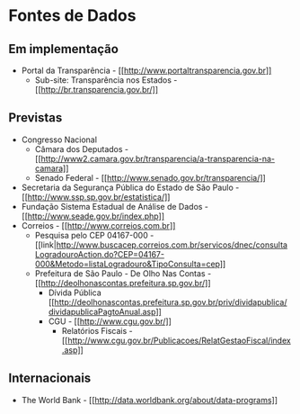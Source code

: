 # Fontes de Dados

## Em implementação
* Portal da Transparência - [[http://www.portaltransparencia.gov.br]]
  * Sub-site: Transparência nos Estados - [[http://br.transparencia.gov.br/]]

## Previstas
* Congresso Nacional
  * Câmara dos Deputados - [[http://www2.camara.gov.br/transparencia/a-transparencia-na-camara]]
  * Senado Federal - [[http://www.senado.gov.br/transparencia/]]
* Secretaria da Segurança Pública do Estado de São Paulo - [[http://www.ssp.sp.gov.br/estatistica/]]
* Fundação Sistema Estadual de Análise de Dados - [[http://www.seade.gov.br/index.php]]
* Correios - [[http://www.correios.com.br]]
  * Pesquisa pelo CEP 04167-000 - [[link|http://www.buscacep.correios.com.br/servicos/dnec/consultaLogradouroAction.do?CEP=04167-000&Metodo=listaLogradouro&TipoConsulta=cep]]
  * Prefeitura de São Paulo - De Olho Nas Contas - [[http://deolhonascontas.prefeitura.sp.gov.br/]]
    * Dívida Pública [[http://deolhonascontas.prefeitura.sp.gov.br/priv/dividapublica/dividapublicaPagtoAnual.asp]]
    * CGU - [[http://www.cgu.gov.br/]]
      * Relatórios Fiscais - [[http://www.cgu.gov.br/Publicacoes/RelatGestaoFiscal/index.asp]]

## Internacionais
* The World Bank - [[http://data.worldbank.org/about/data-programs]]


